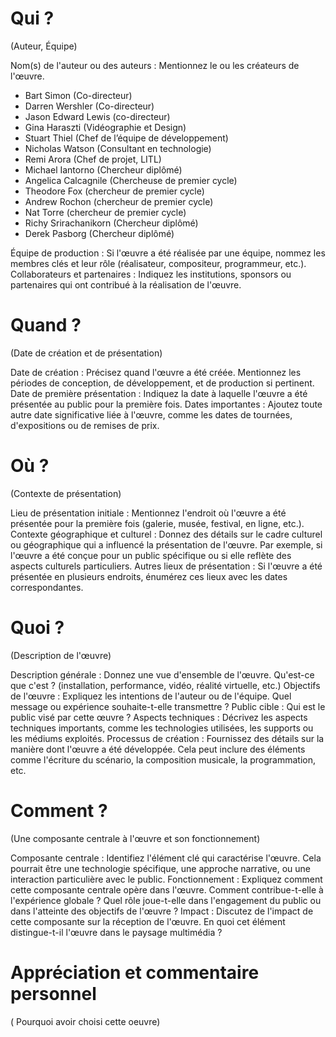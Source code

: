 # Qui ?
(Auteur, Équipe)

Nom(s) de l'auteur ou des auteurs : Mentionnez le ou les créateurs de l'œuvre. 

* Bart Simon (Co-directeur)
* Darren Wershler (Co-directeur)
* Jason Edward Lewis (co-directeur)
* Gina Haraszti (Vidéographie et Design)
* Stuart Thiel (Chef de l’équipe de développement)
* Nicholas Watson (Consultant en technologie)
* Remi Arora (Chef de projet, LITL)
* Michael Iantorno (Chercheur diplômé)
* Angelica Calcagnile (Chercheuse de premier cycle)
* Theodore Fox (chercheur de premier cycle)
* Andrew Rochon (chercheur de premier cycle)
* Nat Torre (chercheur de premier cycle)
* Richy Srirachanikorn (Chercheur diplômé)
* Derek Pasborg (Chercheur diplômé)

Équipe de production : Si l'œuvre a été réalisée par une équipe, nommez les membres clés et leur rôle (réalisateur, compositeur, programmeur, etc.).
Collaborateurs et partenaires : Indiquez les institutions, sponsors ou partenaires qui ont contribué à la réalisation de l'œuvre.

# Quand ?
(Date de création et de présentation)

Date de création : Précisez quand l'œuvre a été créée. Mentionnez les périodes de conception, de développement, et de production si pertinent.
Date de première présentation : Indiquez la date à laquelle l'œuvre a été présentée au public pour la première fois.
Dates importantes : Ajoutez toute autre date significative liée à l'œuvre, comme les dates de tournées, d'expositions ou de remises de prix.

# Où ?
(Contexte de présentation)

Lieu de présentation initiale : Mentionnez l'endroit où l'œuvre a été présentée pour la première fois (galerie, musée, festival, en ligne, etc.).
Contexte géographique et culturel : Donnez des détails sur le cadre culturel ou géographique qui a influencé la présentation de l'œuvre. Par exemple, si l'œuvre a été conçue pour un public spécifique ou si elle reflète des aspects culturels particuliers.
Autres lieux de présentation : Si l'œuvre a été présentée en plusieurs endroits, énumérez ces lieux avec les dates correspondantes.

# Quoi ?
(Description de l'œuvre)

Description générale : Donnez une vue d'ensemble de l'œuvre. Qu'est-ce que c'est ? (installation, performance, vidéo, réalité virtuelle, etc.)
Objectifs de l'œuvre : Expliquez les intentions de l'auteur ou de l'équipe. Quel message ou expérience souhaite-t-elle transmettre ?
Public cible : Qui est le public visé par cette œuvre ?
Aspects techniques : Décrivez les aspects techniques importants, comme les technologies utilisées, les supports ou les médiums exploités.
Processus de création : Fournissez des détails sur la manière dont l'œuvre a été développée. Cela peut inclure des éléments comme l'écriture du scénario, la composition musicale, la programmation, etc.

# Comment ?
(Une composante centrale à l'œuvre et son fonctionnement)

Composante centrale : Identifiez l'élément clé qui caractérise l'œuvre. Cela pourrait être une technologie spécifique, une approche narrative, ou une interaction particulière avec le public.
Fonctionnement : Expliquez comment cette composante centrale opère dans l'œuvre. Comment contribue-t-elle à l'expérience globale ? Quel rôle joue-t-elle dans l'engagement du public ou dans l'atteinte des objectifs de l'œuvre ?
Impact : Discutez de l'impact de cette composante sur la réception de l'œuvre. En quoi cet élément distingue-t-il l'œuvre dans le paysage multimédia ?

# Appréciation et commentaire personnel

( Pourquoi avoir choisi cette oeuvre)
